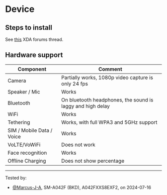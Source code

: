 # Device

## Steps to install

See [this](https://xdaforums.com/t/custom-recovery-gsi-how-to-install-twrp-and-gsis-in-the-a04e.4640124/) XDA forums thread.

## Hardware support

| Component                 |      Comment                                              |
|---------------------------|-----------------------------------------------------------|
| Camera                    | Partially works, 1080p video capture is only 24 fps       |
| Speaker / Mic             | Works                                                     |
| Bluetooth                 | On bluetooth headphones, the sound is laggy and high delay|
| WiFi                      | Works                                                     |
| Tethering                 | Works, with full WPA3 and 5GHz support                    |
| SIM / Mobile Data / Voice | Works      |
| VoLTE/VoWiFi              | Does not work                                             |
| Face recognition          | Works                                                                             |
| Offline Charging          | Does not show percentage                                  |
---

Tested by:
- [@Marcus-J-A](https://github.com/Marcus-J-A), SM-A042F (BKD), A042FXXS8EXF2, on 2024-07-16